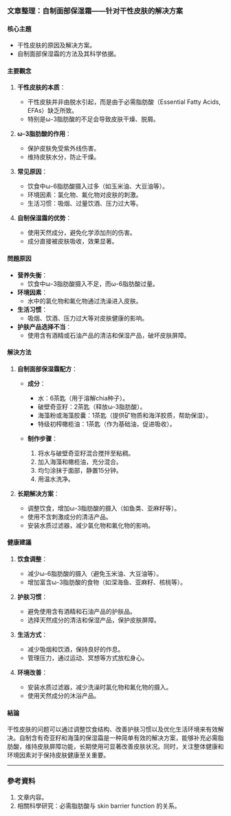 ### 文章整理：自制面部保湿霜——针对干性皮肤的解决方案

#### 核心主題
- 干性皮肤的原因及解决方案。
- 自制面部保湿霜的方法及其科学依据。

#### 主要觀念
1. **干性皮肤的本质**：
   - 干性皮肤并非由脱水引起，而是由于必需脂肪酸（Essential Fatty Acids, EFAs）缺乏所致。
   - 特别是ω-3脂肪酸的不足会导致皮肤干燥、脱屑。

2. **ω-3脂肪酸的作用**：
   - 保护皮肤免受紫外线伤害。
   - 维持皮肤水分，防止干燥。

3. **常见原因**：
   - 饮食中ω-6脂肪酸摄入过多（如玉米油、大豆油等）。
   - 环境因素：氯化物、氟化物对皮肤的刺激。
   - 生活习惯：吸烟、过量饮酒、压力过大等。

4. **自制保湿霜的优势**：
   - 使用天然成分，避免化学添加剂的伤害。
   - 成分直接被皮肤吸收，效果显著。

#### 問題原因
- **营养失衡**：
  - 饮食中ω-3脂肪酸摄入不足，而ω-6脂肪酸过量。
- **环境因素**：
  - 水中的氯化物和氟化物通过洗澡进入皮肤。
- **生活习惯**：
  - 吸烟、饮酒、压力过大等对皮肤健康的影响。
- **护肤产品选择不当**：
  - 使用含有酒精或石油产品的清洁和保湿产品，破坏皮肤屏障。

#### 解決方法
1. **自制面部保湿霜配方**：
   - **成分**：
     - 水：6茶匙（用于溶解chia种子）。
     - 破壁奇亚籽：2茶匙（释放ω-3脂肪酸）。
     - 海藻粉或海藻胶囊：1茶匙（提供矿物质和海洋胶质，帮助保湿）。
     - 特级初榨橄榄油：1茶匙（作为基础油，促进吸收）。

   - **制作步骤**：
     1. 将水与破壁奇亚籽混合搅拌至粘稠。
     2. 加入海藻和橄榄油，充分混合。
     3. 均匀涂抹于面部，静置15分钟。
     4. 用温水洗净。

2. **长期解决方案**：
   - 调整饮食，增加ω-3脂肪酸的摄入（如鱼类、亚麻籽等）。
   - 使用不含刺激成分的清洁产品。
   - 安装水质过滤器，减少氯化物和氟化物的影响。

#### 健康建議
1. **饮食调整**：
   - 减少ω-6脂肪酸的摄入（避免玉米油、大豆油等）。
   - 增加富含ω-3脂肪酸的食物（如深海鱼、亚麻籽、核桃等）。

2. **护肤习惯**：
   - 避免使用含有酒精和石油产品的护肤品。
   - 选择天然成分的清洁和保湿产品，保护皮肤屏障。

3. **生活方式**：
   - 减少吸烟和饮酒，保持良好的作息。
   - 管理压力，通过运动、冥想等方式放松身心。

4. **环境改善**：
   - 安装水质过滤器，减少洗澡时氯化物和氟化物的摄入。
   - 使用天然成分的沐浴产品。

#### 結論
干性皮肤的问题可以通过调整饮食结构、改善护肤习惯以及优化生活环境来有效解决。自制含有奇亚籽和海藻的保湿霜是一种简单有效的解决方案，能够补充必需脂肪酸，维持皮肤屏障功能，长期使用可显著改善皮肤状况。同时，关注整体健康和环境因素对于保持皮肤健康至关重要。

---

### 參考資料
1. 文章内容。
2. 相關科學研究：必需脂肪酸与 skin barrier function 的关系。